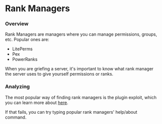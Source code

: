 # Rank Managers

### Overview
Rank Managers are managers where you can manage permissions, groups, etc.
Popular ones are:
* LitePerms
* Pex
* PowerRanks

When you are griefing a server, it's important to know what rank manager the server uses to give yourself permissions or ranks.

### Analyzing
The most popular way of finding rank managers is the plugin exploit, which you can learn more about [here](https://github.com/NexTre-dev/Minecraft-Server-Griefing/blob/main/English/Discovery/Plugins.md).

If that fails, you can try typing popular rank managers' help/about command.
